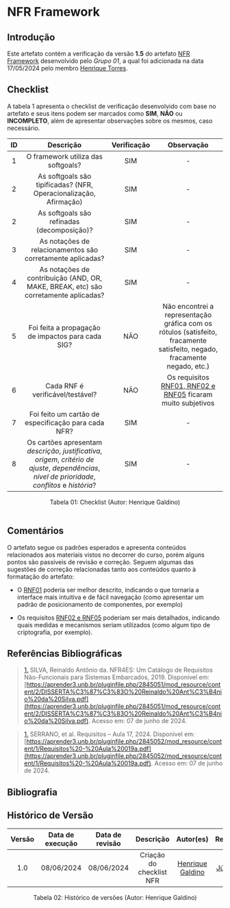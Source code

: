 # NFR Framework

## Introdução

Este artefato contém a verificação da versão **1.5** do artefato [NFR Framework](https://requisitos-de-software.github.io/2024.1-DiarioOficialdaUniao/modelagem/modelagemAgil/nfr_framework/) desenvolvido pelo *Grupo 01*, a qual foi adicionada na data 17/05/2024 pelo membro [Henrique Torres](https://github.com/henriqtorresl).

## Checklist

A tabela 1 apresenta o checklist de verificação desenvolvido com base no artefato e seus itens podem ser marcados como **SIM**, **NÃO** ou **INCOMPLETO**, além de apresentar observações sobre os mesmos, caso necessário.

| ID | Descrição | Verificação | Observação |
| :--: | :-----: | :---------: | :--------: |
| 1 | O framework utiliza das softgoals? | SIM | - |
| 2 | As softgoals são tipificadas? (NFR, Operacionalização, Afirmação) | SIM | - |
| 2 | As softgoals são refinadas (decomposição)?  | SIM | - |
| 3 | As notações de relacionamentos são corretamente aplicadas? | SIM | - |
| 4 | As notações de contribuição (AND, OR, MAKE, BREAK, etc) são corretamente aplicadas? | SIM | - |
| 5 | Foi feita a propagação de impactos para cada SIG? | NÃO | Não encontrei a representação gráfica com os rótulos (satisfeito, fracamente satisfeito, negado, fracamente negado, etc.) |
| 6 | Cada RNF é verificável/testável? | NÃO | Os requisitos [RNF01, RNF02 e RNF05](https://requisitos-de-software.github.io/2024.1-DiarioOficialdaUniao/modelagem/modelagemAgil/nfr_framework/#requisitos-nao-funcionais) ficaram muito subjetivos |
| 7 | Foi feito um cartão de especificação para cada NFR? | SIM | - |
| 8 | Os cartões apresentam *descrição*, *justificativa*, *origem*, *critério de ajuste*, *dependências*, *nível de prioridade*, *conflitos* e *história*? | SIM | - |


<div align="center">
<figcaption align="center">Tabela 01: Checklist (Autor: Henrique Galdino)</figcaption>
</div>
<br/>

## Comentários

O artefato segue os padrões esperados e apresenta conteúdos relacionados aos materiais vistos no decorrer do curso, porém alguns pontos são passíveis de revisão e correção. Seguem algumas das sugestões de correção relacionadas tanto aos conteúdos quanto à formatação do artefato:

- O [RNF01](https://requisitos-de-software.github.io/2024.1-DiarioOficialdaUniao/modelagem/modelagemAgil/nfr_framework/#requisitos-nao-funcionais) poderia ser melhor descrito, indicando o que tornaria a interface mais intuitiva e de fácil navegação (como apresentar um padrão de posicionamento de componentes, por exemplo)

- Os requisitos [RNF02 e RNF05](https://requisitos-de-software.github.io/2024.1-DiarioOficialdaUniao/modelagem/modelagemAgil/nfr_framework/#requisitos-nao-funcionais) poderiam ser mais detalhados, indicando quais medidas e mecanismos seriam utilizados (como algum tipo de criptografia, por exemplo).



## Referências Bibliográficas

> <a id="1" href="#anchor_1">1.</a> SILVA, Reinaldo Antônio da. NFR4ES: Um Catálogo de Requisitos Não-Funcionais para Sistemas Embarcados, 2019. Disponível em: [https://aprender3.unb.br/pluginfile.php/2845051/mod_resource/content/2/DISSERTA%C3%87%C3%83O%20Reinaldo%20Ant%C3%B4nio%20da%20Silva.pdf](https://aprender3.unb.br/pluginfile.php/2845051/mod_resource/content/2/DISSERTA%C3%87%C3%83O%20Reinaldo%20Ant%C3%B4nio%20da%20Silva.pdf). Acesso em: 07 de junho de 2024.


> <a id="2" href="#anchor_2">1.</a> SERRANO, et al. Requisitos – Aula 17, 2024. Disponível em: [https://aprender3.unb.br/pluginfile.php/2845052/mod_resource/content/1/Requisitos%20-%20Aula%20019a.pdf](https://aprender3.unb.br/pluginfile.php/2845052/mod_resource/content/1/Requisitos%20-%20Aula%20019a.pdf). Acesso em: 07 de junho de 2024.


## Bibliografia

## Histórico de Versão

| Versão | Data de execução | Data de revisão |  Descrição                          | Autor(es)                                           | Revisor(es)                                           |
| :----: | :--------------: | :-------------: | :---------------------------------: | :-------------------------------------------------: | :---------------------------------------------------: |
| 1.0    | 08/06/2024       | 08/06/2024      | Criação do checklist NFR  | [Henrique Galdino](https://github.com/hgaldino05)   | [Júlio César](https://github.com/Julio1099)         |

<div align="center">
<figcaption align="center">Tabela 02: Histórico de versões (Autor: Henrique Galdino)</figcaption>
</div>
<br/>